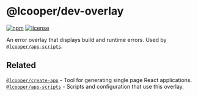 # @lcooper/dev-overlay

[![npm][npm-badge]][npm-link]
[![license][license-badge]][license-link]

An error overlay that displays build and runtime errors. Used by [`@lcooper/app-scripts`](https://www.npmjs.com/package/@lcooper/app-scripts). 

## Related

[`@lcooper/create-app`](https://www.npmjs.com/package/@lcooper/create-app) - Tool for generating single page React applications.\
[`@lcooper/app-scripts`](https://www.npmjs.com/package/@lcooper/app-scripts) - Scripts and configuration that use this overlay.

[npm-link]: https://www.npmjs.com/package/@lcooper/dev-overlay
[npm-badge]: https://img.shields.io/npm/v/@lcooper/dev-overlay?logo=npm&style=for-the-badge
[license-link]: LICENSE
[license-badge]: https://img.shields.io/npm/l/@lcooper/dev-overlay?color=brightgreen&style=for-the-badge